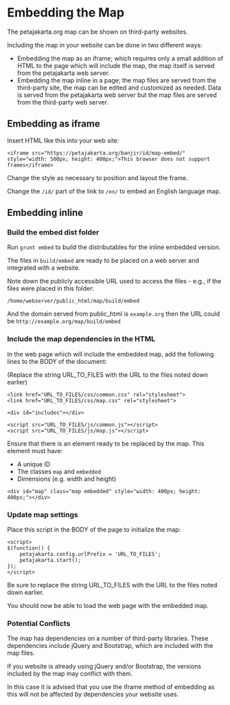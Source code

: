 Embedding the Map
=================

The petajakarta.org map can be shown on third-party websites.

Including the map in your website can be done in two different ways:
- Embedding the map as an iframe; which requires only a small addition of HTML to the page which will include the map, 
the map itself is served from the petajakarta web server.
- Embedding the map inline in a page; the map files are served from the third-party site, the map can be edited and customized
as needed. Data is served from the petajakarta web server but the map files are served from the third-party web server.

## Embedding as iframe

Insert HTML like this into your web site:

````
<iframe src="https://petajakarta.org/banjir/id/map-embed/" style="width: 500px; height: 400px;">This browser does not support frames</iframe>
````

Change the style as necessary to position and layout the frame.

Change the `/id/` part of the link to `/en/` to embed an English language map.

## Embedding inline

### Build the embed dist folder

Run
`grunt embed`
to build the distributables for the inline embedded version.

The files in `build/embed` are ready to be placed on a web server and integrated with a website.

Note down the publicly accessible URL used to access the files - e.g., if the files were placed in this folder:

`/home/webserver/public_html/map/build/embed`

And the domain served from public_html is `example.org` then the URL could be `http://example.org/map/build/embed`

### Include the map dependencies in the HTML

In the web page which will include the embedded map, add the following lines to the BODY of the document:

(Replace the string URL_TO_FILES with the URL to the files noted down earlier)

````
<link href="URL_TO_FILES/css/common.css" rel="stylesheet">
<link href="URL_TO_FILES/css/map.css" rel="stylesheet">
		
<div id="includes"></div>

<script src="URL_TO_FILES/js/common.js"></script>
<script src="URL_TO_FILES/js/map.js"></script>
````

Ensure that there is an element ready to be replaced by the map. This element must have:
- A unique ID
- The classes `map` and `embedded`
- Dimensions (e.g. width and height)

````
<div id="map" class="map embedded" style="width: 400px; height: 400px;"></div>
````

### Update map settings

Place this script in the BODY of the page to initialize the map:

````
<script>
$(function() {
	petajakarta.config.urlPrefix = 'URL_TO_FILES';
	petajakarta.start();
});
</script>
````

Be sure to replace the string URL_TO_FILES with the URL to the files noted down earlier.

You should now be able to load the web page with the embedded map.

### Potential Conflicts

The map has dependencies on a number of third-party libraries. These dependencies include jQuery and Bootstrap, which are
included with the map files.

If you website is already using jQuery and/or Bootstrap, the versions included by the map may conflict with them.

In this case it is advised that you use the iframe method of embedding as this will not be affected by dependencies your
website uses.
